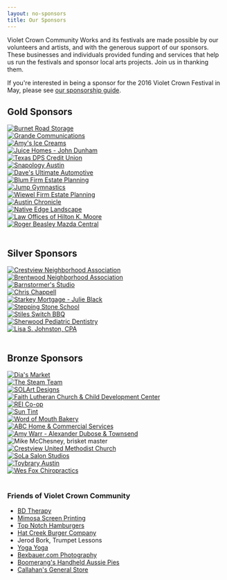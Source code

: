 ```yaml
---
layout: no-sponsors
title: Our Sponsors
---
```


Violet Crown Community Works and its festivals are made possible by our
volunteers and artists, and with the generous support of our sponsors. These
businesses and individuals provided funding and services that help us run the
festivals and sponsor local arts projects.  Join us in thanking them.

If you&apos;re interested in being a sponsor for the 2016 Violet Crown Festival
in May, please see <a href="/docs/2016_VCF_Sponsor.pdf">our sponsorship guide</a>.

## Gold Sponsors
<!-- $500 and up -->

<div class="container">
<div class="row">
<!--<div class="col-md-3">
    <a href="http://wheatsville.coop/" target="_blank"><img class="img-rounded" src="sponsors/carousel-vccw-wheatsville.png" alt="Wheatsville Co-op" title=""></a>
</div>-->
<div class="col-md-3">
    <a href="http://www.burnetroadstorage.com/" target="_blank"><img class="img-rounded" src="sponsors/carousel-BRStorage-bg.jpg" alt="Burnet Road Storage" title=""></a>
</div>
<div class="col-md-3">
    <a href="http://www.grandecom.com/" target="_blank"><img class="img-rounded" src="sponsors/carousel-GrandeServices_ColorPMS_Vertical.jpg" alt="Grande Communications" title=""></a>
</div>
<div class="col-md-3">
    <a href="http://www.amysicecreams.com/" target="_blank"><img class="img-rounded" src="sponsors/carousel-amys.jpg" alt="Amy's Ice Creams" title=""></a>
</div>
<div class="col-md-3">
    <a href="http://juicehomes.com/idx/?idx-q-ListingAgentID%3C0%3E=491811" target="_blank"><img class="img-rounded" src="sponsors/carousel-vccw-gold-juice.jpg" alt="Juice Homes - John Dunham" title=""></a>
</div>
<div class="col-md-3">
    <a href="http://www.txdpscu.org/" target="_blank"><img class="img-rounded" src="sponsors/carousel-TXdpsCU-logo.jpg" alt="Texas DPS Credit Union" title=""></a>
</div>
<div class="col-md-3">
    <a href="http://austin.snapology.com/" target="_blank"><img class="img-rounded" src="sponsors/carousel-snapology.png" alt="Snapology Austin" title=""></a>
</div>
<div class="col-md-3">
    <a href="http://www.davesultimateautomotive.com/" target="_blank"><img class="img-rounded" src="sponsors/carousel-daves.png" alt="Dave's Ultimate Automotive" title=""></a>
</div>
<div class="col-md-3">
    <a href="http://theblumfirm.com/" target="_blank"><img class="img-rounded" src="sponsors/carousel-blum.png" alt="Blum Firm Estate Planning" title=""></a>
</div>
<div class="col-md-3">
    <a href="http://www.jump-austin.com/" target="_blank"><img class="img-rounded" src="sponsors/carousel-jump.png" alt="Jump Gymnastics" title=""></a>
</div>
<div class="col-md-3">
    <a href="http://www.texastrustlaw.com/index.php" target="_blank"><img class="img-rounded" src="sponsors/carousel-wiewel.png" alt="Wiewel Firm Estate Planning" title=""></a>
</div>
<div class="col-md-3">
    <a href="http://www.austinchronicle.com/" target="_blank"><img class="img-rounded" src="sponsors/carousel-chronicle.png" alt="Austin Chronicle" title=""></a>
</div>
<div class="col-md-3">
    <a href="http://nativeedgelandscape.com/" target="_blank"><img class="img-rounded" src="sponsors/carousel-nativeedge.png" alt="Native Edge Landscape" title=""></a>
</div>
<div class="col-md-3">
    <a href="http://www.hmoorelaw.com/" target="_blank"><img class="img-rounded" src="sponsors/carousel-hmoore.png" alt="Law Offices of Hilton K. Moore" title=""></a>
</div>
<div class="col-md-3">
    <a href="http://www.mazdacentral.com/" target="_blank"><img class="img-rounded" src="sponsors/carousel-rogerbeasley.png" alt="Roger Beasley Mazda Central" title=""></a>
</div>
</div>
</div>
<br>

## Silver Sponsors
<!-- $250 to $499 -->

<div class="container">
<div class="row">
<div class="col-md-3">
    <a href="http://crestviewna.com/" target="_blank"><img class="img-rounded" src="sponsors/carousel-vccw-cna.png" alt="Crestview Neighborhood Association" title=""></a>
</div>
<div class="col-md-3">
    <a href="http://brentwoodaustin.blogspot.com" target="_blank"><img class="img-rounded" src="sponsors/carousel-vccw-bna.png" alt="Brentwood Neighborhood Association" title=""></a>
</div>
<div class="col-md-3">
    <a href="http://www.barnstormersmusic.com/" target="_blank"><img class="img-rounded" src="sponsors/carousel-barnstormers.png" alt="Barnstormer's Studio" title=""></a>
</div>
<div class="col-md-3">
    <a href="http://chrischappellart.com/" target="_blank"><img class="img-rounded" src="sponsors/carousel-vccw-gold-ChrisChappell.jpg" alt="Chris Chappell" title=""></a>
</div>
<div class="col-md-3">
    <a href="https://www.starkeymtg.com/lo/Julieblack" target="_blank"><img class="img-rounded" src="sponsors/carousel-starkey.png" alt="Starkey Mortgage - Julie Black" title=""></a>
</div>
<div class="col-md-3">
    <a href="http://www.steppingstoneschool.com/" target="_blank"><img class="img-rounded" src="sponsors/carousel-steppingstone.png" alt="Stepping Stone School" title=""></a>
</div>
<div class="col-md-3">
    <a href="http://www.stilesswitchbbq.com/" target="_blank"><img class="img-rounded" src="sponsors/carousel-stilesswitch.png" alt="Stiles Switch BBQ" title=""></a>
</div>
<div class="col-md-3">
    <a href="http://www.drsherwood.net/" target="_blank"><img class="img-rounded" src="sponsors/carousel-sherwood.png" alt="Sherwood Pediatric Dentistry" title=""></a>
</div>
<div class="col-md-3">
    <a href="http://lsjcpa.com/" target="_blank"><img class="img-rounded" src="sponsors/carousel-lisajohnston.png" alt="Lisa S. Johnston, CPA" title=""></a>
</div>
</div>
</div>
<br>

## Bronze Sponsors
<!-- $100 to $249 -->

<div class="container">
<div class="row">
<div class="col-md-3">
    <a href="https://www.facebook.com/diasmarketaustin/" target="_blank"><img class="img-rounded" src="sponsors/carousel-dias-market.png" alt="Dia's Market" title=""></a>
</div>
<div class="col-md-3">
    <a href="http://www.thesteamteam.com/" target="_blank"><img class="img-rounded" src="sponsors/carousel-steam-team.png" alt="The Steam Team" title=""></a>
</div>
<div class="col-md-3">
    <a href="http://www.solartdesigns.com/" target="_blank"><img class="img-rounded" src="sponsors/carousel-solart.png" alt="SOLArt Designs" title=""></a>
</div>
<div class="col-md-3">
    <a href="http://www.faithlutheranaustin.org/" target="_blank"><img class="img-rounded" src="sponsors/carousel-faith.png" alt="Faith Lutheran Church &amp; Child Development Center" title=""></a>
</div>
<div class="col-md-3">
    <a href="https://www.rei.com/stores/austin-gateway.html" target="_blank"><img class="img-rounded" src="sponsors/carousel-rei.png" alt="REI Co-op" title=""></a>
</div>
<div class="col-md-3">
    <a href="http://www.suntint.com/" target="_blank"><img class="img-rounded" src="sponsors/carousel-suntint.png" alt="Sun Tint" title=""></a>
</div>
<div class="col-md-3">
    <a href="http://wordofmouthbakery.com/" target="_blank"><img class="img-rounded" src="sponsors/carousel-wordmouth.png" alt="Word of Mouth Bakery" title=""></a>
</div>
<div class="col-md-3">
    <a href="https://www.abchomeandcommercial.com/austin" target="_blank"><img class="img-rounded" src="sponsors/carousel-abc.png" alt="ABC Home &amp; Commercial Services" title=""></a>
</div>
<div class="col-md-3">
    <a href="http://adjtlaw.com/amy.html" target="_blank"><img class="img-rounded" src="sponsors/carousel-amywarr.png" alt="Amy Warr - Alexander Dubose &amp; Townsend" title=""></a>
</div>
<div class="col-md-3">
    <img class="img-rounded" src="sponsors/carousel-mike.png" alt="Mike McChesney, brisket master" title="">
</div>
<div class="col-md-3">
    <a href="http://crestviewmethodist.org/" target="_blank"><img class="img-rounded" src="sponsors/carousel-crestview-umc.png" alt="Crestview United Methodist Church" title=""></a>
</div>
<div class="col-md-3">
    <a href="https://www.solasalonstudios.com/region/austin" target="_blank"><img class="img-rounded" src="sponsors/carousel-sola.png" alt="SoLa Salon Studios" title=""></a>
</div>
<div class="col-md-3">
    <a href="http://toybraryaustin.com/" target="_blank"><img class="img-rounded" src="sponsors/carousel-toybrary.png" alt="Toybrary Austin" title=""></a>
</div>
<div class="col-md-3">
    <a href="http://foxfamilychiropractic.com/" target="_blank"><img class="img-rounded" src="sponsors/carousel-wes-fox.png" alt="Wes Fox Chiropractics" title=""></a>
</div>
<!--<div class="col-md-3">
    <a href="" target="_blank"><img class="img-rounded" src="sponsors/carousel-linda-henderson.png" alt="Linda Henderson" title=""></a>
</div>
<div class="col-md-3">
    <a href="" target="_blank"><img class="img-rounded" src="sponsors/carousel-marion-forbes.png" alt="Marion Forbes" title=""></a>
</div>-->
</div>
</div>
<br>

### Friends of Violet Crown Community
<!-- $50 to $99 -->

* [BD Therapy](http://www.bdtherapy.com/)
* [Mimosa Screen Printing](http://www.mimosascreenprinting.com/)
* [Top Notch Hamburgers](http://www.topnotchaustin.com/)
* [Hat Creek Burger Company](http://hatcreekburgers.com/)
* Jerod Bork, Trumpet Lessons
* [Yoga Yoga](http://www.yogayoga.com/)
* [Bexbauer.com Photography](http://bexbauer.com/)
* [Boomerang's Handheld Aussie Pies](http://www.boomerangsaustin.com/)
* [Callahan's General Store](http://callahansgeneralstore.com/)